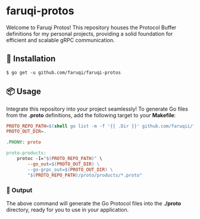 # faruqi-protos

Welcome to Faruqi Protos! This repository houses the Protocol Buffer definitions for my personal projects, providing a solid foundation for efficient and scalable gRPC communication.

## 🚀 Installation
```shell
$ go get -u github.com/faruqi/faruqi-protos
```

## 📦 Usage
Integrate this repository into your project seamlessly! To generate Go files from the <b>.proto</b> definitions, add the following target to your <b>Makefile</b>:

```makefile
PROTO_REPO_PATH=$(shell go list -m -f '{{ .Dir }}' github.com/faruqii/faruqi-protos)
PROTO_OUT_DIR=.

.PHONY: proto

proto-products:
	protoc -I="$(PROTO_REPO_PATH)" \
		--go_out=$(PROTO_OUT_DIR) \
		--go-grpc_out=$(PROTO_OUT_DIR) \
		"$(PROTO_REPO_PATH)/proto/products/*.proto"
```

### 📂 Output
The above command will generate the Go Protocol files into the <b>./proto</b> directory, ready for you to use in your application.




